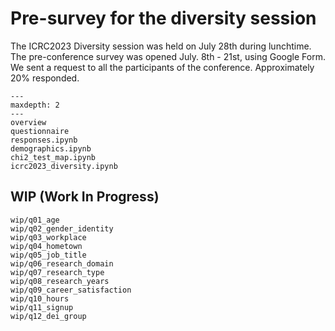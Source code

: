 # Pre-survey for the diversity session

The ICRC2023 Diversity session was held on July 28th during lunchtime.
The pre-conference survey was opened July. 8th - 21st, using Google Form.
We sent a request to all the participants of the conference.
Approximately 20% responded.

```{toctree}
---
maxdepth: 2
---
overview
questionnaire
responses.ipynb
demographics.ipynb
chi2_test_map.ipynb
icrc2023_diversity.ipynb
```

## WIP (Work In Progress)

```{toctree}
wip/q01_age
wip/q02_gender_identity
wip/q03_workplace
wip/q04_hometown
wip/q05_job_title
wip/q06_research_domain
wip/q07_research_type
wip/q08_research_years
wip/q09_career_satisfaction
wip/q10_hours
wip/q11_signup
wip/q12_dei_group
```
